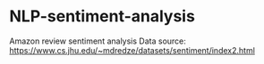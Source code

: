 # NLP-sentiment-analysis
Amazon review sentiment analysis 
Data source: https://www.cs.jhu.edu/~mdredze/datasets/sentiment/index2.html
